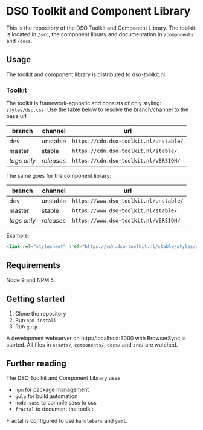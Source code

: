 # DSO Toolkit and Component Library
This is the repository of the DSO Toolkit and Component Library. The toolkit is located in `/src`, the component library and documentation in `/components` and `/docs`.

## Usage
The toolkit and component library is distributed to dso-toolkit.nl.

### Toolkit

The toolkit is framework-agnostic and consists of only styling: `styles/dso.css`. Use the table below to resolve the branch/channel to the base url

| branch      | channel    | url                                    |
|-------------|------------|----------------------------------------|
| dev         | unstable   | `https://cdn.dso-toolkit.nl/unstable/` |
| master      | stable     | `https://cdn.dso-toolkit.nl/stable/`   |
| *tags only* | *releases* | `https://cdn.dso-toolkit.nl/VERSION/`  |

The same goes for the component library:

| branch      | channel    | url                                    |
|-------------|------------|----------------------------------------|
| dev         | unstable   | `https://www.dso-toolkit.nl/unstable/` |
| master      | stable     | `https://www.dso-toolkit.nl/stable/`   |
| *tags only* | *releases* | `https://www.dso-toolkit.nl/VERSION/`  |

Example:
```html
<link rel="stylesheet" href="https://cdn.dso-toolkit.nl/stable/styles/dso.css" />
```

## Requirements
Node 9 and NPM 5.

## Getting started
1. Clone the repository
1. Run `npm install`
1. Run `gulp`.

A development webserver on http://localhost:3000 with BrowserSync is started. All files in `assets/`, `components/`, `docs/` and `src/` are watched.

## Further reading
The DSO Toolkit and Component Library uses
* `npm` for package management
* `gulp` for build automation
* `node-sass` to compile sass to css
* `fractal` to document the toolkit

Fractal is configured to use `handlebars` and `yaml`.

